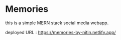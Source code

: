 # Memories
this is a simple MERN stack social media webapp.

deployed URL : https://memories-by-nitin.netlify.app/
